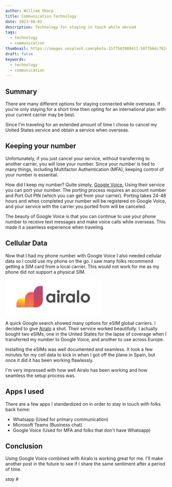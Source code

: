 ```yaml
---
author: William Sharp
title: Communication Technology
date: 2023-08-02
description: Technology for staying in touch while abroad
tags:
  - technology
  - communication
thumbnail: https://images.unsplash.com/photo-1577563908411-5077b6dc7624?ixlib=rb-4.0.3&ixid=M3wxMjA3fDB8MHxwaG90by1wYWdlfHx8fGVufDB8fHx8fA%3D%3D&auto=format&fit=crop&w=1200&q=80
draft: false
keywords:
  - technology
  - communication
---
```


## Summary

There are many different options for staying connected while overseas. If you're only staying for a short time then opting for an international plan with your current carrier may be best.

Since I'm traveling for an extended amount of time I chose to cancel my United States service and obtain a service when overseas. 

## Keeping your number

Unfortunately, if you just cancel your service, without transferring to another carrier, you will lose your number. Since your number is tied to many things, including Multifactor Authentication (MFA), keeping control of your number is essential.

How did I keep my number? Quite simply, [Google Voice.](https://voice.google.com/about) Using their service you can port your number. The porting process requires an account number and Port Out PIN (which you can get from your carrier). Porting takes 24-48 hours and when completed your number will be registered on Google Voice, and your service with the carrier you ported from will be canceled. 

The beauty of Google Voice is that you can continue to use your phone number to receive text messages and make voice calls while overseas. This made it a seamless experience when traveling.

## Cellular Data

Now that I had my phone number with Google Voice I also needed cellular data so I could use my phone on the go. I saw many folks recommend getting a SIM card from a local carrier. This would not work for me as my phone did not support a physical SIM.

![Airalo](images/airalo-logo.png)

A quick Google search showed many options for eSIM global carriers. I decided to give [Airalo](https://www.airalo.com/) a shot. Their service worked beautifully. I actually bought two eSIMs, one in the United States for the lapse of coverage when I transferred my number to Google Voice, and another to use across Europe.

Installing the eSIMs was well documented and seamless. It took a few minutes for my cell data to kick in when I got off the plane in Spain, but once it did it has been working flawlessly. 

I'm very impressed with how well Airalo has been working and how seamless the setup process was.

## Apps I used

There are a few apps I standardized on in order to stay in touch with folks back home:

- Whatsapp (Used for primary communication)
- Microsoft Teams (Business chat)
- Google Voice (Used for MFA and folks that don't have Whatsapp)

## Conclusion

Using Google Voice combined with Airalo is working great for me. I'll make another post in the future to see if I share the same sentiment after a period of time.

_stay #_


